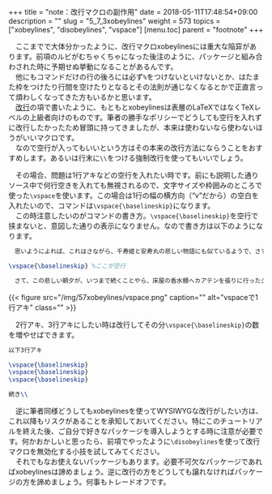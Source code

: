 +++
title = "note：改行マクロの副作用"
date = 2018-05-11T17:48:54+09:00
description = ""
slug = "5_7_3xobeylines"
weight = 573
topics = ["xobeylines", "disobeylines", "vspace"]
[menu.toc]
    parent = "footnote"
+++

&#x3000;ここまでで大体分かったように、改行マクロxobeylinesには重大な陥穽があります。前項のルビがむちゃくちゃになった後注のように、パッケージと組み合わされた時に予期せぬ挙動になることがあるんです。  
　他にもコマンドだけの行の後ろには必ず`%`をつけないといけないとか、はたまた枠をつけたり行間を空けたりとなるとその法則が通じなくなるとかで正直言って煩わしくなってきた方もいるかと思います。  
　[改行](/tutorial/4_1linebreak)の項で書いたように、もともとxobeylinesは表層のLaTeXではなくTeXレベルの上級者向けのものです。筆者の勝手なポリシーでどうしても空行を入れずに改行したかったため冒頭に持ってきましたが、本来は使わないなら使わないほうがいいマクロです。  
　なので空行が入ってもいいという方はその本来の改行方法にならうことをおすすめします。あるいは行末に`\\`をつける強制改行を使ってもいいでしょう。

　その場合、問題は1行アキなどの空行を入れたい時です。前にも説明した通りソース中で何行空きを入れても無視されるので、文字サイズや枠囲みのところで使った`\vspace`を使います。この場合は1行の幅の横方向（“v”だから）の空白を入れたいので、コマンドは`\vspace{\baselineskip}`になります。  
　この時注意したいのがコマンドの書き方。`\vspace{\baselineskip}`を空行で挟まないと、意図した通りの表示になりません。なので書き方は以下のようになります。

```LaTeX
　思いようによれば、これはさながら、千寿姫と安寿丸の悲しい物語にも似ているようで、さすがに猛きコン吉も、その心底、いささか愁然たるものあり。

\vspace{\baselineskip} %ここが空行

　さて、この悲しい朝夕が、いつまで続くことやら、床屋の香水棚へカアテンを張りに行ったジェルメエヌ後家からは、もう十日にもなるが一向に\ruby{音便}{おとさた}なく、\ruby{小手}{こ|て}をかざして巴里の方角を眺めやれば、うす薔薇色の雲がたな引き、いかにも快活な空模様であるに引きかえ、この島には雨雲低く垂れ、ねぼけ顔する灯台の回旋光が、雲の下腹を撫でては、\ruby{空}{むな}しく高い虚空へ散光するのであった。\\
```

{{< figure src="/img/57xobeylines/vspace.png" caption="" alt="vspaceで1行アキ" class="" >}}

　2行アキ、3行アキにしたい時は改行してその分`\vspace{\baselineskip}`の数を増やせばできます。

```LaTeX
以下3行アキ

\vspace{\baselineskip}
\vspace{\baselineskip}
\vspace{\baselineskip}

続き\\
```

　逆に筆者同様どうしてもxobeylinesを使ってWYSIWYGな改行がしたい方は、これ以降もリスクがあることを承知しておいてください。特にこのチュートリアルを終えた後、ご自分で好きなパッケージを導入しようとする時に注意が必要です。何かおかしいと思ったら、前項でやったように`\disobeylines`を使って改行マクロを無効化する小技を試してみてください。  
　それでもなお使えないパッケージもあります。必要不可欠なパッケージであればxobeylinesは諦めましょう。逆に改行の方をどうしても譲れなければパッケージの方を諦めましょう。何事もトレードオフです。